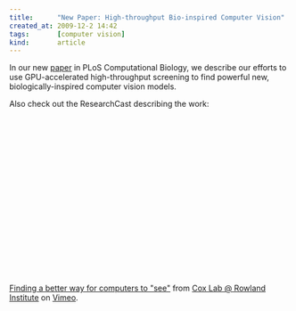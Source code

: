 ```yaml
---
title:      "New Paper: High-throughput Bio-inspired Computer Vision"
created_at: 2009-12-2 14:42
tags:       [computer vision]
kind:       article
---
```


In our new [paper](http://www.ploscompbiol.org/article/info%3Adoi%2F10.1371%2Fjournal.pcbi.1000579) in PLoS Computational Biology, we describe our efforts to use GPU-accelerated high-throughput screening to find powerful new, biologically-inspired computer vision models.

Also check out the ResearchCast describing the work:
<object width="400" height="300"><param name="allowfullscreen" value="true" /><param name="allowscriptaccess" value="always" /><param name="movie" value="http://vimeo.com/moogaloop.swf?clip_id=7945275&amp;server=vimeo.com&amp;show_title=1&amp;show_byline=1&amp;show_portrait=0&amp;color=&amp;fullscreen=1" /><embed src="http://vimeo.com/moogaloop.swf?clip_id=7945275&amp;server=vimeo.com&amp;show_title=1&amp;show_byline=1&amp;show_portrait=0&amp;color=&amp;fullscreen=1" type="application/x-shockwave-flash" allowfullscreen="true" allowscriptaccess="always" width="400" height="300"></embed></object>
    
<p><a href="http://vimeo.com/7945275">Finding a better way for computers to "see"</a> from <a href="http://vimeo.com/user2731220">Cox Lab @ Rowland Institute</a> on <a href="http://vimeo.com">Vimeo</a>.</p>
  